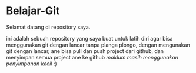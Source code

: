 # Belajar-Git
Selamat datang di repository saya.

ini adalah sebuah repository yang saya buat untuk latih diri agar bisa menggunakan git dengan lancar tanpa planga plongo,
dengan mengunakan git dengan lancar, ane bisa pull dan push project dari github, dan menyimpan semua project ane ke github *maklum masih menggunakan penyimpanan kecil* :)
